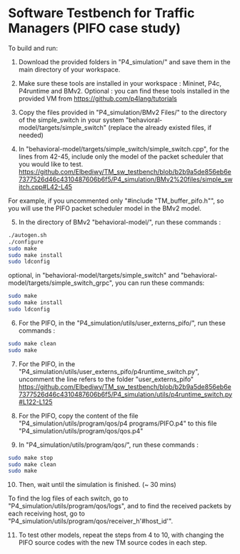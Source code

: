 # Software Testbench for Traffic Managers (PIFO case study)
To build and run:

1. Download the provided folders in "P4_simulation/" and save them in the main directory of your workspace.

2. Make sure these tools are installed in your workspace : Mininet, P4c, P4runtime and BMv2.
Optional : you can find these tools installed in the provided VM from https://github.com/p4lang/tutorials

3. Copy the files provided in "P4_simulation/BMv2 Files/" to the directory of the simple_switch in your system "behavioral-model/targets/simple_switch" (replace the already existed files, if needed)

4. In "behavioral-model/targets/simple_switch/simple_switch.cpp", for the lines from 42-45, include only the model of the packet scheduler that you would like to test.
https://github.com/Elbediwy/TM_sw_testbench/blob/b2b9a5de856eb6e7377526d46c4310487606b6f5/P4_simulation/BMv2%20files/simple_switch.cpp#L42-L45

For example, if you uncommented only "#include "TM_buffer_pifo.h"", so you will use the PIFO packet scheduler model in the BMv2 model. 

5. In the directory of BMv2 "behavioral-model/", run these commands : 
```bash
./autogen.sh
./configure
sudo make
sudo make install
sudo ldconfig
```
optional, in "behavioral-model/targets/simple_switch" and "behavioral-model/targets/simple_switch_grpc", you can run these commands:
```bash
sudo make
sudo make install
sudo ldconfig
```
6. For the PIFO, in the "P4_simulation/utils/user_externs_pifo/", run these commands : 
```bash
sudo make clean
sudo make
```

7. For the PIFO, in the "P4_simulation/utils/user_externs_pifo/p4runtime_switch.py", uncomment the line refers to the folder "user_externs_pifo"
https://github.com/Elbediwy/TM_sw_testbench/blob/b2b9a5de856eb6e7377526d46c4310487606b6f5/P4_simulation/utils/p4runtime_switch.py#L122-L125

8. For the PIFO, copy the content of the file "P4_simulation/utils/program/qos/p4 programs/PIFO.p4" to this file "P4_simulation/utils/program/qos/qos.p4"

9. In "P4_simulation/utils/program/qos/", run these commands :
```bash
sudo make stop
sudo make clean
sudo make
```

10. Then, wait until the simulation is finished. (~ 30 mins)

To find the log files of each switch, go to "P4_simulation/utils/program/qos/logs", and to find the received packets by each receiving host, go to "P4_simulation/utils/program/qos/receiver_h'#host_id'".

11. To test other models, repeat the steps from 4 to 10, with changing the PIFO source codes with the new TM source codes in each step.
